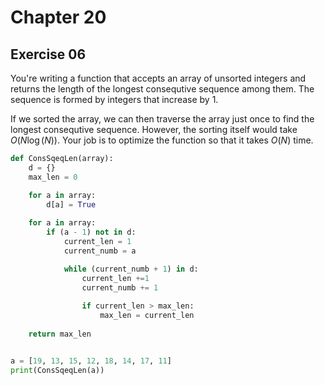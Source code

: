 # Chapter 20

## Exercise 06

You're writing a function that accepts an array of unsorted integers and returns the length of the longest consequtive sequence among them. The sequence is formed by integers that increase by 1.  

If we sorted the array, we can then traverse the array just once to find the longest consequtive sequence. However, the sorting itself would take $O\left(N \log(N)\right)$. Your job is to optimize the function so that it takes $O(N)$ time.

```python
def ConsSqeqLen(array):
    d = {}
    max_len = 0

    for a in array:
        d[a] = True
    
    for a in array:
        if (a - 1) not in d:
            current_len = 1
            current_numb = a

            while (current_numb + 1) in d:
                current_len +=1
                current_numb += 1
                
                if current_len > max_len:
                    max_len = current_len
    
    return max_len


a = [19, 13, 15, 12, 18, 14, 17, 11]
print(ConsSqeqLen(a))
```